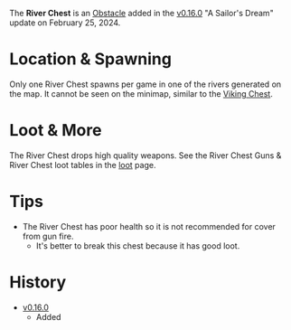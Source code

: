 The **River Chest** is an [Obstacle](/obstacles) added in the [v0.16.0](https://github.com/HasangerGames/suroi/releases/tag/v0.16.0) "A Sailor's Dream" update on February 25, 2024.

# Location & Spawning

Only one River Chest spawns per game in one of the rivers generated on the map. It cannot be seen on the minimap, similar to the [Viking Chest](/obstacles/viking_chest).

# Loot & More

The River Chest drops high quality weapons. See the River Chest Guns & River Chest loot tables in the [loot](/loot) page.

# Tips

- The River Chest has poor health so it is not recommended for cover from gun fire.
  - It's better to break this chest because it has good loot.

# History
- [v0.16.0](https://github.com/HasangerGames/suroi/releases/tag/v0.16.0)
  - Added
